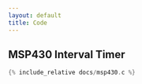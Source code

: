 ```yaml
---
layout: default
title: Code
---
```

## MSP430 Interval Timer

```c
{% include_relative docs/msp430.c %}
```
